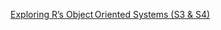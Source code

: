 [Exploring R’s Object Oriented Systems (S3 &amp; S4)](https://medium.com/@prs23/exploring-rs-object-oriented-systems-s3-amp-s4-d66982c36024)
